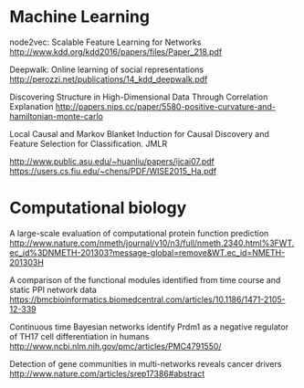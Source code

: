 # Machine Learning
node2vec: Scalable Feature Learning for Networks http://www.kdd.org/kdd2016/papers/files/Paper_218.pdf

Deepwalk: Online learning of social representations http://perozzi.net/publications/14_kdd_deepwalk.pdf

Discovering Structure in High-Dimensional Data Through Correlation Explanation http://papers.nips.cc/paper/5580-positive-curvature-and-hamiltonian-monte-carlo

Local Causal and Markov Blanket Induction for Causal Discovery and Feature Selection for Classification. JMLR

http://www.public.asu.edu/~huanliu/papers/ijcai07.pdf
https://users.cs.fiu.edu/~chens/PDF/WISE2015_Ha.pdf

# Computational biology
A large-scale evaluation of computational protein function prediction http://www.nature.com/nmeth/journal/v10/n3/full/nmeth.2340.html%3FWT.ec_id%3DNMETH-201303?message-global=remove&WT.ec_id=NMETH-201303H

A comparison of the functional modules identified from time course and static PPI network data
https://bmcbioinformatics.biomedcentral.com/articles/10.1186/1471-2105-12-339

Continuous time Bayesian networks identify Prdm1 as a negative regulator of TH17 cell differentiation in humans
http://www.ncbi.nlm.nih.gov/pmc/articles/PMC4791550/

Detection of gene communities in multi-networks reveals cancer drivers
http://www.nature.com/articles/srep17386#abstract
